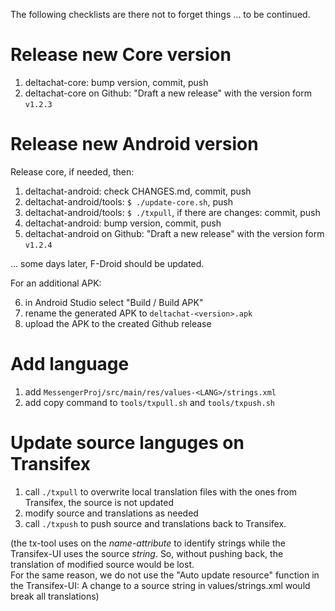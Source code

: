 
The following checklists are there not to forget things ... to be continued.


# Release new Core version

1. deltachat-core: bump version, commit, push
2. deltachat-core on Github: "Draft a new release" with the version form `v1.2.3`


# Release new Android version

Release core, if needed, then:

1. deltachat-android: check CHANGES.md, commit, push
2. deltachat-android/tools: `$ ./update-core.sh`, push
3. deltachat-android/tools: `$ ./txpull`, if there are changes: commit, push
4. deltachat-android: bump version, commit, push
5. deltachat-android on Github: "Draft a new release" with the version form `v1.2.4`

... some days later, F-Droid should be updated.

For an additional APK:

6. in Android Studio select "Build / Build APK"
7. rename the generated APK to `deltachat-<version>.apk`
8. upload the APK to the created Github release


# Add language

1. add `MessengerProj/src/main/res/values-<LANG>/strings.xml`
2. add copy command to `tools/txpull.sh` and `tools/txpush.sh`


# Update source languges on Transifex

1. call `./txpull` to overwrite local translation files with the ones from Transifex, the source is not updated
2. modify source and translations as needed
3. call `./txpush` to push source and translations back to Transifex.

(the tx-tool uses on the _name-attribute_ to identify strings while the Transifex-UI uses the source _string_.
So, without pushing back, the translation of modified source would be lost.  
For the same reason, we do not use the "Auto update resource" function in the Transifex-UI:
A change to a source string in values/strings.xml would break all translations)
